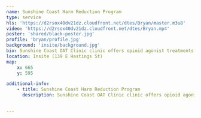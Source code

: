```yaml
---
name: Sunshine Coast Harm Reduction Program
type: service
hls: 'https://d2rsox40dv21dz.cloudfront.net/dtes/Bryan/master.m3u8'
video: 'https://d2rsox40dv21dz.cloudfront.net/dtes/Bryan.mp4'
poster: 'shared/black-poster.jpg'
profile: 'bryan/profile.jpg'
background: 'insite/background.jpg'
bio: Sunshine Coast OAT Clinic clinic offers opioid agonist treatments and other related harm reduction and addiction services for people with substance use issues. This includes outpatient individual and group counselling, crisis response services, employment and education support, and referrals to other supports and resources such as detox and treatment centre.
location: Insite (139 E Hastings St)
map:
    x: 665
    y: 595

additional-info: 
    - title: Sunshine Coast Harm Reduction Program
      description: Sunshine Coast OAT Clinic clinic offers opioid agonist treatments and other related harm reduction and addiction services for people with substance use issues. This includes outpatient individual and group counselling, crisis response services, employment and education support, and referrals to other supports and resources such as detox and treatment centre.
    

---
```

